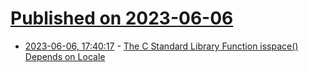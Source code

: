 # [Published on 2023-06-06](index.md)

* [2023-06-06, 17:40:17](https://lobste.rs/s/trvudb/c_standard_library_function_isspace) - [The C Standard Library Function isspace() Depends on Locale](https://www.evanjones.ca/isspace_locale.html)
